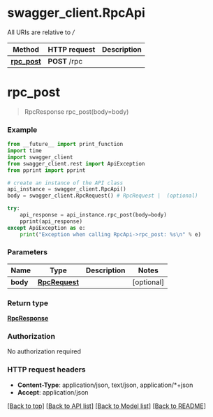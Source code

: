 # swagger_client.RpcApi

All URIs are relative to */*

Method | HTTP request | Description
------------- | ------------- | -------------
[**rpc_post**](RpcApi.md#rpc_post) | **POST** /rpc | 

# **rpc_post**
> RpcResponse rpc_post(body=body)



### Example
```python
from __future__ import print_function
import time
import swagger_client
from swagger_client.rest import ApiException
from pprint import pprint

# create an instance of the API class
api_instance = swagger_client.RpcApi()
body = swagger_client.RpcRequest() # RpcRequest |  (optional)

try:
    api_response = api_instance.rpc_post(body=body)
    pprint(api_response)
except ApiException as e:
    print("Exception when calling RpcApi->rpc_post: %s\n" % e)
```

### Parameters

Name | Type | Description  | Notes
------------- | ------------- | ------------- | -------------
 **body** | [**RpcRequest**](RpcRequest.md)|  | [optional] 

### Return type

[**RpcResponse**](RpcResponse.md)

### Authorization

No authorization required

### HTTP request headers

 - **Content-Type**: application/json, text/json, application/*+json
 - **Accept**: application/json

[[Back to top]](#) [[Back to API list]](../README.md#documentation-for-api-endpoints) [[Back to Model list]](../README.md#documentation-for-models) [[Back to README]](../README.md)

